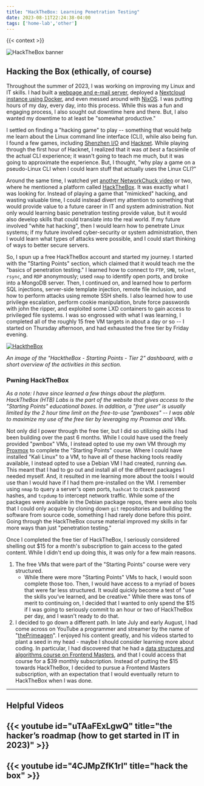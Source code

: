 ```yaml
---
title: "HackTheBox: Learning Penetration Testing"
date: 2023-08-11T22:24:38-04:00
tags: ['home-lab','other']
---
```


{{< context >}}

![HackTheBox banner](/images/hackthebox-banner.png)

## Hacking the Box (ethically, of course)

Throughout the summer of 2023, I was working on improving my Linux and IT skills. I had built a [webpage and e-mail server](/home-lab/services/web-server), deployed a [Nextcloud instance using Docker](/home-lab/services/nextcloud-docker), and even messed around with [NixOS](/home-lab/other/nixos). I was putting hours of my day, every day, into this process. While this was a fun and engaging process, I also sought out downtime here and there. But, I also wanted my downtime to at least be "somewhat productive."

I settled on finding a "hacking game" to play -- something that would help me learn about the Linux command line interface (CLI), while also being fun. I found a few games, including [Shenzhen I/O](https://store.steampowered.com/app/504210/SHENZHEN_IO/) and [Hacknet](https://store.steampowered.com/app/365450/Hacknet/). While playing through the first hour of Hacknet, I realized that it was *at best* a facsimile of the actual CLI experience; it wasn't going to teach me much, but it was going to approximate the experience. But, I thought, "why play a game on a pseudo-Linux CLI when I could learn stuff that actually uses the Linux CLI?"

Around the same time, I watched yet [another NetworkChuck video](https://www.youtube.com/watch?v=uTAaFExLgwQ) or two, where he mentioned a platform called [HackTheBox](https://hackthebox.com). It was exactly what I was looking for. Instead of playing a game that "mimicked" hacking, and wasting valuable time, I could instead divert my attention to something that would provide value to a future career in IT and system administration. Not only would learning basic penetration testing provide value, but it would also develop skills that could translate into the real world. If my future involved "white hat hacking", then I would learn how to penetrate Linux systems; if my future involved cyber-security or system administration, then I would learn what types of attacks were possible, and I could start thinking of ways to better secure servers.

So, I spun up a free HackTheBox account and started my journey. I started with the "Starting Points" section, which claimed that it would teach me the "basics of penetration testing." I learned how to connect to `FTP`, `SMB`, `telnet`, `rsync`, and `RDP` anonymously; used `nmap` to identify open ports, and broke into a MongoDB server. Then, I continued on, and learned how to perform SQL injections, server-side template injection, remote file inclusion, and how to perform attacks using remote SSH shells. I also learned how to use privilege escalation, perform cookie manipulation, brute force passwords with john the ripper, and exploited some LXD containers to gain access to privileged file systems. I was so engrossed with what I was learning, I completed all of the roughly 15 free VM targets in about a day or so -- I started on Thursday afternoon, and had exhausted the free tier by Friday evening.

[![HacktheBox](/images/hackthebox.png "HacktheBox")](/images/hackthebox.png)

*An image of the "HacktheBox - Starting Points - Tier 2" dashboard, with a short overview of the activities in this section.*

### Pwning HackTheBox

*As a note: I have since learned a few things about the platform. HackTheBox (HTB) Labs is the part of the website that gives access to the "Starting Points" educational boxes. In addition, a "free user" is usually limited by the 2 hour time limit on the free-to-use "pwnboxes" -- I was able to maximize my use of the free tier by leveraging my Proxmox and VMs.*

Not only did I power through the free tier, but I did so utilizing skills I had been building over the past 6 months. While I could have used the freely provided "pwnbox" VMs, I instead opted to use my own VM through my [Proxmox](/home-lab/virtualization/proxmox) to complete the "Starting Points" course. Where I could have installed "Kali Linux" to a VM, to have all of these hacking tools readily available, I instead opted to use a Debian VM I had created, running `dwm`. This meant that I had to go out and install all of the different packages I needed myself. And, it resulted in me learning more about the tools I would use than I would have if I had them pre-installed on the VM. I remember using `nmap` to query a server's open ports, `hashcat` to crack password hashes, and `tcpdump` to intercept network traffic. While some of the packages were available in the Debian package repos, there were also tools that I could only acquire by cloning down `git` repositories and building the software from source code, something I had rarely done before this point. Going through the HackTheBox course material improved my skills in far more ways than just "penetration testing."

Once I completed the free tier of HackTheBox, I seriously considered shelling out $15 for a month's subscription to gain access to the gated content. While I didn't end up doing this, it was only for a few main reasons.

1. The free VMs that were part of the "Starting Points" course were very structured.
    - While there were more "Starting Points" VMs to hack, I would soon complete those too. Then, I would have access to a myriad of boxes that were far less structured. It would quickly become a test of "use the skills you've learned, and be creative." While there was tons of merit to continuing on, I decided that I wanted to only spend the $15 if I was going to seriously commit to an hour or two of HackTheBox per day, and I wasn't ready to do that.
1. I decided to go down a different path. In late July and early August, I had come across on YouTube a programmer and streamer by the name of "[thePrimeagen](https://www.youtube.com/@ThePrimeagen)". I enjoyed his content greatly, and his videos started to plant a seed in my head - maybe I should consider learning more about coding. In particular, I had discovered that he had a [data structures and algorithms course on Frontend Masters](/home-lab/other/theprimeagen-dsa-course), and that I could access that course for a $39 monthly subscription. Instead of putting the $15 towards HackTheBox, I decided to pursue a Frontend Masters subscription, with an expectation that I would eventually return to HackTheBox when I was done.

---

## Helpful Videos

## {{< youtube id="uTAaFExLgwQ" title="the hacker’s roadmap (how to get started in IT in 2023)" >}}

## {{< youtube id="4CJMpZfK1rI" title="hack the box" >}}
